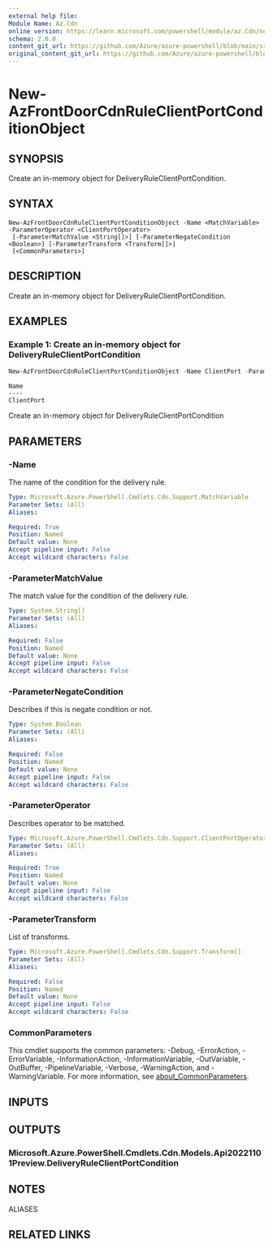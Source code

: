 ```yaml
---
external help file: 
Module Name: Az.Cdn
online version: https://learn.microsoft.com/powershell/module/az.Cdn/new-AzFrontDoorCdnRuleClientPortConditionObject
schema: 2.0.0
content_git_url: https://github.com/Azure/azure-powershell/blob/main/src/Cdn/help/New-AzFrontDoorCdnRuleClientPortConditionObject.md
original_content_git_url: https://github.com/Azure/azure-powershell/blob/main/src/Cdn/help/New-AzFrontDoorCdnRuleClientPortConditionObject.md
---
```


# New-AzFrontDoorCdnRuleClientPortConditionObject

## SYNOPSIS
Create an in-memory object for DeliveryRuleClientPortCondition.

## SYNTAX

```
New-AzFrontDoorCdnRuleClientPortConditionObject -Name <MatchVariable> -ParameterOperator <ClientPortOperator>
 [-ParameterMatchValue <String[]>] [-ParameterNegateCondition <Boolean>] [-ParameterTransform <Transform[]>]
 [<CommonParameters>]
```

## DESCRIPTION
Create an in-memory object for DeliveryRuleClientPortCondition.

## EXAMPLES

### Example 1: Create an in-memory object for DeliveryRuleClientPortCondition
```powershell
New-AzFrontDoorCdnRuleClientPortConditionObject -Name ClientPort -ParameterOperator Equal -ParameterMatchValue 80,81
```

```output
Name
----
ClientPort
```

Create an in-memory object for DeliveryRuleClientPortCondition

## PARAMETERS

### -Name
The name of the condition for the delivery rule.

```yaml
Type: Microsoft.Azure.PowerShell.Cmdlets.Cdn.Support.MatchVariable
Parameter Sets: (All)
Aliases:

Required: True
Position: Named
Default value: None
Accept pipeline input: False
Accept wildcard characters: False
```

### -ParameterMatchValue
The match value for the condition of the delivery rule.

```yaml
Type: System.String[]
Parameter Sets: (All)
Aliases:

Required: False
Position: Named
Default value: None
Accept pipeline input: False
Accept wildcard characters: False
```

### -ParameterNegateCondition
Describes if this is negate condition or not.

```yaml
Type: System.Boolean
Parameter Sets: (All)
Aliases:

Required: False
Position: Named
Default value: None
Accept pipeline input: False
Accept wildcard characters: False
```

### -ParameterOperator
Describes operator to be matched.

```yaml
Type: Microsoft.Azure.PowerShell.Cmdlets.Cdn.Support.ClientPortOperator
Parameter Sets: (All)
Aliases:

Required: True
Position: Named
Default value: None
Accept pipeline input: False
Accept wildcard characters: False
```

### -ParameterTransform
List of transforms.

```yaml
Type: Microsoft.Azure.PowerShell.Cmdlets.Cdn.Support.Transform[]
Parameter Sets: (All)
Aliases:

Required: False
Position: Named
Default value: None
Accept pipeline input: False
Accept wildcard characters: False
```

### CommonParameters
This cmdlet supports the common parameters: -Debug, -ErrorAction, -ErrorVariable, -InformationAction, -InformationVariable, -OutVariable, -OutBuffer, -PipelineVariable, -Verbose, -WarningAction, and -WarningVariable. For more information, see [about_CommonParameters](http://go.microsoft.com/fwlink/?LinkID=113216).

## INPUTS

## OUTPUTS

### Microsoft.Azure.PowerShell.Cmdlets.Cdn.Models.Api20221101Preview.DeliveryRuleClientPortCondition

## NOTES

ALIASES

## RELATED LINKS

